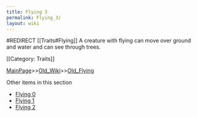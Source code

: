 ```yaml
---
title: Flying 3
permalink: Flying_3/
layout: wiki
---
```

#REDIRECT [[Traits#Flying]]
A creature with flying can move over ground and water and can see through trees.

[[Category: Traits]]

[MainPage](/keeperrl_wiki/ "wikilink")>>[Old_Wiki](/keeperrl_wiki/Old_Wiki "wikilink")>>[Old_Flying](/keeperrl_wiki/Old_Flying "wikilink")

Other items in this section
-    [Flying 0](/keeperrl_wiki/Flying_0 "wikilink")
-    [Flying 1](/keeperrl_wiki/Flying_1 "wikilink")
-    [Flying 2](/keeperrl_wiki/Flying_2 "wikilink")
